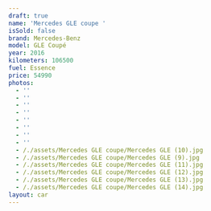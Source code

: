 ```yaml
---
draft: true
name: 'Mercedes GLE coupe '
isSold: false
brand: Mercedes-Benz
model: GLE Coupé
year: 2016
kilometers: 106500
fuel: Essence
price: 54990
photos:
  - ''
  - ''
  - ''
  - ''
  - ''
  - ''
  - ''
  - ''
  - /./assets/Mercedes GLE coupe/Mercedes GLE (10).jpg
  - /./assets/Mercedes GLE coupe/Mercedes GLE (9).jpg
  - /./assets/Mercedes GLE coupe/Mercedes GLE (11).jpg
  - /./assets/Mercedes GLE coupe/Mercedes GLE (12).jpg
  - /./assets/Mercedes GLE coupe/Mercedes GLE (13).jpg
  - /./assets/Mercedes GLE coupe/Mercedes GLE (14).jpg
layout: car
---
```


